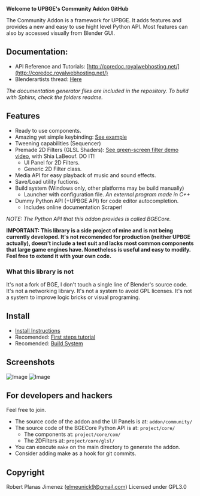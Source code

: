 __Welcome to UPBGE's Community Addon GitHub__

The Community Addon is a framework for UPBGE. It adds features and provides a new and easy to use hight level Python API. Most features can also by accessed visually from Blender GUI.

## Documentation:
* API Reference and Tutorials: [http://coredoc.royalwebhosting.net/](http://coredoc.royalwebhosting.net/)
* Blenderartists thread: [Here](https://blenderartists.org/forum/showthread.php?413239-UPBGE-s-Community-Addon)

_The documentation generator files are included in the repository. To build with Sphinx, check the folders readme._

## Features
* Ready to use components.
* Amazing yet simple keybinding: [See example](http://coredoc.royalwebhosting.net/api/event.html#key-bindings)
* Tweening capabilities (Sequencer)
* Premade 2D Filters (GLSL Shaders): [See green-screen filter demo video](https://youtu.be/iiNVnp1Bo2c), with Shia LaBeouf. DO IT!
  * UI Panel for 2D Filters.
  * Generic 2D Filter class.
* Media API for easy playback of music and sound effects.
* Save/Load utility fuctions.
* Build system (Windows only, other platforms may be build manually)
  * Launcher with configuration file. _An external program made in C++_
* Dummy Python API (+UPBGE API) for code editor autocompletion.
  * Includes online documentation Scraper!

_NOTE: The Python API that this addon provides is called BGECore._

__IMPORTANT: This library is a side project of mine and is not being currently developed. It's not recomended for production (neither UPBGE actually), doesn't include a test suit and lacks most common components that large game engines have. Nonetheless is useful and easy to modify. Feel free to extend it with your own code.__

### What this library is not
It's not a fork of BGE, I don't touch a single line of Blender's source code. It's not a networking library. It's not a system to avoid GPL licenses. It's not a system to improve logic bricks or visual programing.

## Install
* [Install Instructions](http://coredoc.royalwebhosting.net/index.html)
* Recomended: [First steps tutorial](http://coredoc.royalwebhosting.net/ui.html)
* Recomended: [Build System](http://coredoc.royalwebhosting.net/ui/game_project.html)

## Screenshots
![Image](/documentation/source/install4.jpg?raw=true "Screenshot")
![Image](/documentation/source/install5.jpg?raw=true "Screenshot")

## For developers and hackers
Feel free to join.

- The source code of the addon and the UI Panels is at: `addon/community/`
- The source code of the BGECore Python API is at: `project/core/`
  - The components at: `project/core/com/`
  - The 2DFilters at: `project/core/glsl/`
- You can execute `make` on the main directory to generate the addon.
- Consider adding make as a hook for git commits.

## Copyright
Robert Planas Jimenez (elmeunick9@gmail.com)
Licensed under GPL3.0
